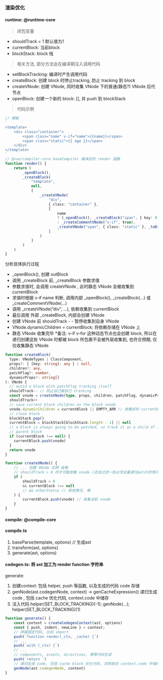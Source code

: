 ### 渲染优化

#### runtime: @runtime-core

>闭包变量
- shouldTrack = 1 默认值为1
- currentBlock: 当前block
- blockStack: block 栈

>相关方法, 部分方法会在编译期注入调用代码
- setBlockTracking: 编译时产生调用代码
- createBlock: 创建 block 时停止tracking, 防止 tracking 到 block
- createVNode: 创建 VNode, 同时收集 VNode 下的普通(静态?) VNode 后代节点
- openBlock: 创建一个新的 block: [], 并 push 到 blockStack

>代码示例
```TypeScript
// 模板
`
<template>
    <div class="container">
        <span class="name" v-if="name">{{name}}</span>
        <span class="static">{{ age }}</span>
    </div>
</template>
`
// @vue/compiler-core baseCompiler 编译后的 render 函数
function render() {
    return (
        _openBlock(),
        _createBlock(
            "template",
            null,
            [
                _createVNode(
                    "div",
                    { class: "container" },
                    [
                        name
                        ? (_openBlock(), _createBlock("span", { key: 0, class: "name" }, _toDisplayString(name), 1 /* TEXT */))
                        : _createCommentVNode("v-if", true),
                        _createVNode("span", { class: "static" }, _toDisplayString(age), 1 /* TEXT */)
                    ]
                )
            ]
        )
    )
}
```

分析具体执行过程
- _openBlock(), 创建 outBlock
- 调用 _createBlock 前, _createBlock 参数求值
- 参数求值时, 会调用 createVNode , 此时静态 VNode 会被收集到 currentBlock
- 求值时根据 v-if name 判断,  调用内部 _openBlock(), _createBlock(…) 或 _createCommentVNode(…)
- 调用 _createVNode(“div”, …), 依赖收集到 currentBlock
- 最后调用 外部 _createBlock, 内部会创建 VNode
- 创建 VNode 前 shouldTrack - - 暂停收集到自身 VNode
- VNode.dynamicChildren = currentBlock; 将依赖存储在 VNode 上
- 静态 VNode 收集完毕
*备注: v-if v-for 这种动态节点也会创建 block, 所以在递归创建这些 VNode 时都被 block 所包裹不会被外层收集到, 也符合预期, 仅仅收集静态 VNode

```TypeScript
function createBlock(
  type: VNodeTypes | ClassComponent,
  props?: { [key: string]: any } | null,
  children?: any,
  patchFlag?: number,
  dynamicProps?: string[]
): VNode {
  // avoid a block with patchFlag tracking itself
  shouldTrack-- // 防止自己被自己 tracking
  const vnode = createVNode(type, props, children, patchFlag, dynamicProps) // 仅创建当前 block 的 vnode, 不递归 children
  shouldTrack++
  // save current block children on the block vnode
  vnode.dynamicChildren = currentBlock || EMPTY_ARR // 收集好的 currentBlock 储存在 vnode.dynamicChildren: VNode[]
  // close block
  blockStack.pop()
  currentBlock = blockStack[blockStack.length - 1] || null
  // a block is always going to be patched, so track it as a child of its
  // parent block
  if (currentBlock !== null) {
    currentBlock.push(vnode)
  }
  return vnode
}

function createVNode() {
    // ... 创建 VNode 实例 省略
    // shouldTrack > 0 时才可能收集 vnode (还会过滤一些必须全量递归patch的情况)
    if (
        shouldTrack > 0
        && currentBlock !== null
        // && otherStatus // 其他情况, 略
    ) {
        currentBlock.push(vnode) // 收集当前 vnode
    }
}
```


#### compile: @compile-core

#### compile.ts
1. baseParse(template, options) // 生成ast
2. transform(ast, options)
3. generate(ast, options)

#### codegen.ts: 将 ast 加工为 render function 字符串
generate:
1. 创建context: 包括 helper, push 等函数, 以及生成的代码 code 存储
2. genNode(ast.codegenNode, context) -> genCacheExpression() 递归生成 code , 包括 cache 优化代码, context.code 中储存
3. 注入代码 helper(SET_BLOCK_TRACKING)(-1); genNode(…); helper(SET_BLOCK_TRACKING)(1)

```TypeScript
function generate() {
    const context = createCodegenContext(ast, options)
    const { push, indent, newLine } = context;
    // 拼接固定代码, 比如 import 
    push(`function render(_ctx, _cache) {`)
    // ...
    push(`with (_ctx) {`)
    // ...
    // components, assets, directives, 等等代码生成
    push(`return `)
    // 递归生成 code, 包括 cache block 优化代码, 同样放在 context.code 中储存
    genNode(ast.codegenNode, context)
}

```
